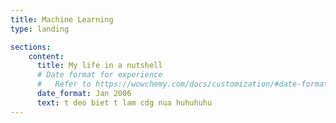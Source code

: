 ```yaml
---
title: Machine Learning
type: landing

sections:
    content:
      title: My life in a nutshell
      # Date format for experience
      #   Refer to https://wowchemy.com/docs/customization/#date-format
      date_format: Jan 2006
      text: t deo biet t lam cdg nua huhuhuhu
---
```

